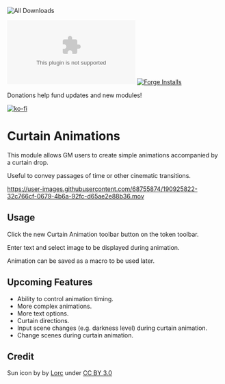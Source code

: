 ![All Downloads](https://img.shields.io/github/downloads/jessev14/curtain-animations/total?style=for-the-badge)

![Latest Release Download Count](https://img.shields.io/github/downloads/jessev14/curtain-animations/latest/module.zip)
[![Forge Installs](https://img.shields.io/badge/dynamic/json?label=Forge%20Installs&query=package.installs&suffix=%25&url=https%3A%2F%2Fforge-vtt.com%2Fapi%2Fbazaar%2Fpackage%2Fcurtain-animations&colorB=4aa94a)](https://forge-vtt.com/bazaar#package=curtain-animations)

Donations help fund updates and new modules!

[![ko-fi](https://ko-fi.com/img/githubbutton_sm.svg)](https://ko-fi.com/jessev14)

# Curtain Animations

This module allows GM users to create simple animations accompanied by a curtain drop.

Useful to convey passages of time or other cinematic transitions.
 

https://user-images.githubusercontent.com/68755874/190925822-32c766cf-0679-4b6a-92fc-d65ae2e88b36.mov


## Usage
Click the new Curtain Animation toolbar button on the token toolbar.

Enter text and select image to be displayed during animation.

Animation can be saved as a macro to be used later.

## Upcoming Features
- Ability to control animation timing.
- More complex animations.
- More text options.
- Curtain directions.
- Input scene changes (e.g. darkness level) during curtain animation.
- Change scenes during curtain animation.

## Credit
Sun icon by by [Lorc](https://lorcblog.blogspot.com/) under [CC BY 3.0](https://creativecommons.org/licenses/by/3.0/)